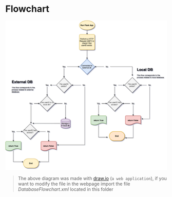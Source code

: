 # Flowchart

![database flowchart](DatabaseFlowchart.png)

> The above diagram was made with [draw.io](https://www.draw.io) (`a web application`), if you want to modify the file in the webpage import the file *DatabaseFlowchart.xml* located in this folder
